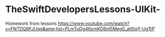 # TheSwiftDevelopersLessons-UIKit-
Homework from lessons https://www.youtube.com/watch?v=FNTDQ6FJUqg&amp;list=PLmTuDg46zmKD6nI5Meg0_atl0qY-UgTtP
